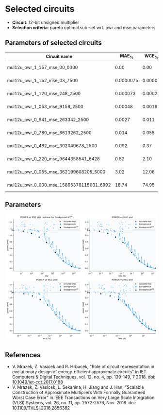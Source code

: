 
Selected circuits
===================
 - **Circuit**: 12-bit unsigned multiplier
 - **Selection criteria**: pareto optimal sub-set wrt. pwr and mse parameters

Parameters of selected circuits
----------------------------

| Circuit name | MAE<sub>%</sub> | WCE<sub>%</sub> | EP<sub>%</sub> | MRE<sub>%</sub> | MSE | Download |
| --- |  --- | --- | --- | --- | --- | --- | 
| mul12u_pwr_1_157_mse_00_0000 | 0.00 | 0.00 | 0.00 | 0.00 | 0 |   [[Verilog<sub>PDK45</sub>](mul12u_pwr_1_157_mse_00_0000_pdk45.v)] [[C](mul12u_pwr_1_157_mse_00_0000.c)] |
| mul12u_pwr_1_152_mse_03_7500 | 0.0000075 | 0.00003 | 50.00 | 0.00062 | 3.8 |   [[Verilog<sub>PDK45</sub>](mul12u_pwr_1_152_mse_03_7500_pdk45.v)] [[C](mul12u_pwr_1_152_mse_03_7500.c)] |
| mul12u_pwr_1_120_mse_248_2500 | 0.000073 | 0.00029 | 81.25 | 0.005 | 248 |   [[Verilog<sub>PDK45</sub>](mul12u_pwr_1_120_mse_248_2500_pdk45.v)] [[C](mul12u_pwr_1_120_mse_248_2500.c)] |
| mul12u_pwr_1_053_mse_9158_2500 | 0.00048 | 0.0019 | 93.75 | 0.026 | 9158 |   [[Verilog<sub>PDK45</sub>](mul12u_pwr_1_053_mse_9158_2500_pdk45.v)] [[C](mul12u_pwr_1_053_mse_9158_2500.c)] |
| mul12u_pwr_0_941_mse_263342_2500 | 0.0027 | 0.011 | 98.05 | 0.12 | 263342 |   [[Verilog<sub>PDK45</sub>](mul12u_pwr_0_941_mse_263342_2500_pdk45.v)] [[C](mul12u_pwr_0_941_mse_263342_2500.c)] |
| mul12u_pwr_0_780_mse_6613262_2500 | 0.014 | 0.055 | 99.41 | 0.46 | 66132.622e2 |   [[Verilog<sub>PDK45</sub>](mul12u_pwr_0_780_mse_6613262_2500_pdk45.v)] [[C](mul12u_pwr_0_780_mse_6613262_2500.c)] |
| mul12u_pwr_0_482_mse_302049678_2500 | 0.092 | 0.37 | 99.84 | 1.89 | 30204.968e4 |   [[Verilog<sub>PDK45</sub>](mul12u_pwr_0_482_mse_302049678_2500_pdk45.v)] [[C](mul12u_pwr_0_482_mse_302049678_2500.c)] |
| mul12u_pwr_0_220_mse_9644358541_6428 | 0.52 | 2.10 | 99.94 | 7.84 | 96443.585e5 |   [[Verilog<sub>PDK45</sub>](mul12u_pwr_0_220_mse_9644358541_6428_pdk45.v)] [[C](mul12u_pwr_0_220_mse_9644358541_6428.c)] |
| mul12u_pwr_0_055_mse_362199608205_5000 | 3.02 | 12.06 | 99.95 | 26.71 | 36219.961e7 |   [[Verilog<sub>PDK45</sub>](mul12u_pwr_0_055_mse_362199608205_5000_pdk45.v)] [[C](mul12u_pwr_0_055_mse_362199608205_5000.c)] |
| mul12u_pwr_0_000_mse_15865376115631_6992 | 18.74 | 74.95 | 99.95 | 87.98 | 15865.376e9 |  [[Verilog<sub>generic</sub>](mul12u_pwr_0_000_mse_15865376115631_6992_gen.v)]  [[C](mul12u_pwr_0_000_mse_15865376115631_6992.c)] |
    
Parameters
--------------
![Parameters figure](fig.png)

References
--------------
   - V. Mrazek, Z. Vasicek and R. Hrbacek, "Role of circuit representation in evolutionary design of energy-efficient approximate circuits" in IET Computers & Digital Techniques, vol. 12, no. 4, pp. 139-149, 7 2018. doi: [10.1049/iet-cdt.2017.0188](https://dx.doi.org/10.1049/iet-cdt.2017.0188)
   - V. Mrazek, Z. Vasicek, L. Sekanina, H. Jiang and J. Han, "Scalable Construction of Approximate Multipliers With Formally Guaranteed Worst Case Error" in IEEE Transactions on Very Large Scale Integration (VLSI) Systems, vol. 26, no. 11, pp. 2572-2576, Nov. 2018. doi: [10.1109/TVLSI.2018.2856362](https://dx.doi.org/10.1109/TVLSI.2018.2856362)

             